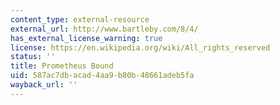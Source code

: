 ```yaml
---
content_type: external-resource
external_url: http://www.bartleby.com/8/4/
has_external_license_warning: true
license: https://en.wikipedia.org/wiki/All_rights_reserved
status: ''
title: Prometheus Bound
uid: 587ac7db-acad-4aa9-b80b-48661adeb5fa
wayback_url: ''
---
```

